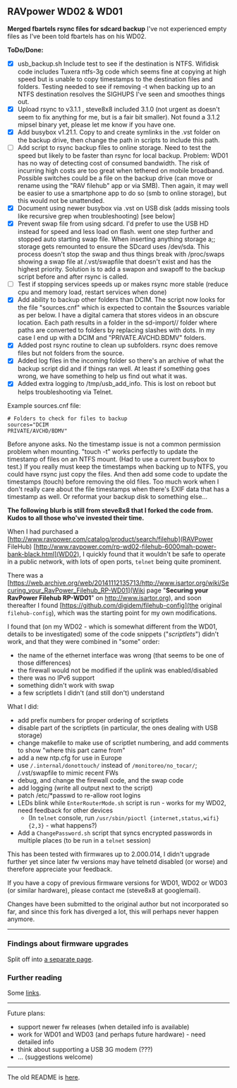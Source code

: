 ## RAVpower WD02 & WD01 ##

**Merged fbartels rsync files for sdcard backup**
I've not experienced empty files as I've been told fbartels has on his WD02.

**ToDo/Done:**
- [x] usb_backup.sh Include test to see if the destination is NTFS. Wifidisk code includes Tuxera ntfs-3g code which seems fine at copying at high speed but is unable to copy timestamps to the destination files and folders. Testing needed to see if removing -t when backing up to an NTFS destination resolves the SIGHUPS I've seen and smoothes things out.
- [x] Upload rsync to v3.1.1 , steve8x8 included 3.1.0 (not urgent as doesn't seem to fix anything for me, but is a fair bit smaller). Not found a 3.1.2 mipsel binary yet, please let me know if you have one.
- [x] Add busybox v1.21.1. Copy to and create symlinks in the .vst folder on the backup drive, then change the path in scripts to include this path.
- [ ] Add script to rsync backup files to online storage. Need to test the speed but likely to be faster than rsync for local backup. Problem: WD01 has no way of detecting cost of consumed bandwidth. The risk of incurring high costs are too great when tethered on mobile broadband. Possible switches could be a file on the backup drive (can move or rename using the "RAV filehub" app or via SMB). Then again, it may well be easier to use a smartphone app to do so (smb to online storage), but this would not be unattended.
- [x] Document using newer busybox via .vst on USB disk (adds missing tools like recursive grep when troubleshooting) [see below]
- [x] Prevent swap file from using sdcard. I'd prefer to use the USB HD instead for speed and less load on flash. went one step further and stopped auto starting swap file. When inserting anything storage a;; storage gets remounted to ensure the SDcard uses /dev/sda. This process doesn't stop the swap and thus things break with /proc/swaps showing a swap file at /.vst/swapfile that doesn't exist and has the highest priority. Solution is to add a swapon and swapoff to the backup script before and after rsync is called.
- [ ] Test if stopping services speeds up or makes rsync more stable (reduce cpu and memory load, restart services when done)
- [x] Add ability to backup other folders than DCIM. The script now looks for the file "sources.cnf" which is expected to contain the $sources variable as per below. I have a digital camera that stores videos in an obscure location. Each path results in a folder in the sd-import/<uuid>/<date> folder where paths are converted to folders by replacing slashes with dots. In my case I end up with a DCIM and "PRIVATE.AVCHD.BDMV" folders.
- [x] Added post rsync routine to clean up subfolders. rsync does remove files but not folders from the source.
- [x] Added log files in the incoming folder so there's an archive of what the backup script did and if things ran well. At least if something goes wrong, we have something to help us find out what it was.
- [x] Added extra logging to /tmp/usb_add_info. This is lost on reboot but helps troubleshooting via Telnet.

Example sources.cnf file:
```
# Folders to check for files to backup
sources="DCIM
PRIVATE/AVCHD/BDMV"
```

Before anyone asks. No the timestamp issue is not a common permission problem when mounting. "touch -t" works perfectly to update the timestamp of files on an NTFS mount. (Had to use a current busybox to test.) If you really must keep the timestamps when backing up to NTFS, you could have rsync just copy the files. And then add some code to update the timestamps (touch) before removing the old files. Too much work when I don't really care about the file timestamps when there's EXIF data that has a timestamp as well. Or reformat your backup disk to something else...

**The following blurb is still from steve8x8 that I forked the code from. Kudos to all those who've invested their time.**

When I had purchased a [http://www.ravpower.com/catalog/product/search/filehub](RAVPower FileHub)
[http://www.ravpower.com/rp-wd02-filehub-6000mah-power-bank-black.html](WD02), I quickly found that it wouldn't be
safe to operate in a public network, with lots of open ports, `telnet` being quite prominent.

There was a [https://web.archive.org/web/20141112135713/http://www.isartor.org/wiki/Securing_your_RavPower_Filehub_RP-WD01](Wiki page "**Securing your RavPower Filehub RP-WD01**" on http://www.isartor.org), and soon thereafter I found
[https://github.com/digidem/filehub-config](the original `filehub-config`), which was the starting
point for my own modifications.

I found that (on my WD02 - which is somewhat different from the WD01, details to be investigated)
some of the code snippets ("*scriptlets*") didn't work, and that they were combined in "some" order:
   * the name of the ethernet interface was wrong (that seems to be one of those differences)
   * the firewall would not be modified if the uplink was enabled/disabled
   * there was no IPv6 support
   * something didn't work with swap
   * a few scriptlets I didn't (and still don't) understand

What I did:
   * add prefix numbers for proper ordering of scriptlets
   * disable part of the scriptlets (in particular, the ones dealing with USB storage)
   * change makefile to make use of scriptlet numbering, and add comments to show "where this part came from"
   * add a new ntp.cfg for use in Europe
   * use `/.internal/donottouch/` instead of `/monitoreo/no_tocar/`; /.vst/swapfile to mimic recent FWs
   * debug, and change the firewall code, and the swap code
   * add logging (write all output next to the script)
   * patch /etc/*passwd to re-allow root logins
   * LEDs blink while `EnterRouterMode.sh` script is run - works for my WD02, need feedback for other devices
      * (In `telnet` console, run `/usr/sbin/pioctl {internet,status,wifi} {2,3}` - what happens?)
   * Add a `ChangePassword.sh` script that syncs encrypted passwords in multiple places (to be run in a `telnet` session)

This has been tested with firmwares up to 2.000.014, I didn't upgrade further yet since later fw versions may have telnetd disabled (or worse)
and therefore appreciate your feedback.

If you have a copy of previous firmware versions for WD01, WD02 or WD03 (or similar hardware), please contact me
(steve8x8 at googlemail).

Changes have been submitted to the original author but not incorporated so far, and since this fork has diverged
a lot, this will perhaps never happen anymore.

---

### Findings about firmware upgrades ###

Split off into [a separate page](doc/Firmwares.md).

### Further reading ###

Some [links](doc/Links.md).

---

Future plans:
   * support newer fw releases (when detailed info is available)
   * work for WD01 and WD03 (and perhaps future hardware) - need detailed info
   * think about supporting a USB 3G modem (???)
   * ... (suggestions welcome)

---

The old README is [here](doc/README_orig.md).

